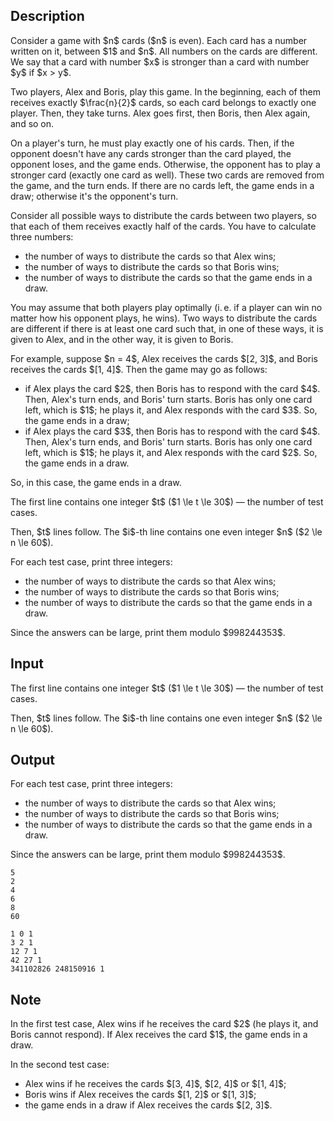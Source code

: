 ## Description

<div><p>Consider a game with $n$ cards ($n$ is even). Each card has a number written on it, between $1$ and $n$. All numbers on the cards are different. We say that a card with number $x$ is stronger than a card with number $y$ if $x &gt; y$.</p><p>Two players, Alex and Boris, play this game. In the beginning, each of them receives exactly $\frac{n}{2}$ cards, so each card belongs to exactly one player. Then, they take turns. Alex goes first, then Boris, then Alex again, and so on.</p><p>On a player's turn, he must play <span class="tex-font-style-bf">exactly one</span> of his cards. Then, if the opponent doesn't have any cards <span class="tex-font-style-bf">stronger</span> than the card played, the opponent loses, and the game ends. Otherwise, the opponent has to play a stronger card (exactly one card as well). These two cards are removed from the game, and the turn ends. If there are no cards left, the game ends in a draw; otherwise it's the opponent's turn.</p><p>Consider all possible ways to distribute the cards between two players, so that each of them receives exactly half of the cards. You have to calculate three numbers:</p><ul> <li> the number of ways to distribute the cards so that Alex wins; </li><li> the number of ways to distribute the cards so that Boris wins; </li><li> the number of ways to distribute the cards so that the game ends in a draw. </li></ul><p>You may assume that both players play optimally (i. e. if a player can win no matter how his opponent plays, he wins). Two ways to distribute the cards are different if there is at least one card such that, in one of these ways, it is given to Alex, and in the other way, it is given to Boris.</p><p>For example, suppose $n = 4$, Alex receives the cards $[2, 3]$, and Boris receives the cards $[1, 4]$. Then the game may go as follows:</p><ul> <li> if Alex plays the card $2$, then Boris has to respond with the card $4$. Then, Alex's turn ends, and Boris' turn starts. Boris has only one card left, which is $1$; he plays it, and Alex responds with the card $3$. So, the game ends in a draw; </li><li> if Alex plays the card $3$, then Boris has to respond with the card $4$. Then, Alex's turn ends, and Boris' turn starts. Boris has only one card left, which is $1$; he plays it, and Alex responds with the card $2$. So, the game ends in a draw. </li></ul><p>So, in this case, the game ends in a draw.</p></div><div class="input-specification"><p>The first line contains one integer $t$ ($1 \le t \le 30$)&nbsp;— the number of test cases.</p><p>Then, $t$ lines follow. The $i$-th line contains one <span class="tex-font-style-bf">even</span> integer $n$ ($2 \le n \le 60$).</p></div><div class="output-specification"><p>For each test case, print three integers:</p><ul> <li> the number of ways to distribute the cards so that Alex wins; </li><li> the number of ways to distribute the cards so that Boris wins; </li><li> the number of ways to distribute the cards so that the game ends in a draw. </li></ul><p><span class="tex-font-style-bf">Since the answers can be large, print them modulo $998244353$</span>.</p></div>

## Input

<p>The first line contains one integer $t$ ($1 \le t \le 30$)&nbsp;— the number of test cases.</p><p>Then, $t$ lines follow. The $i$-th line contains one <span class="tex-font-style-bf">even</span> integer $n$ ($2 \le n \le 60$).</p>

## Output

<p>For each test case, print three integers:</p><ul> <li> the number of ways to distribute the cards so that Alex wins; </li><li> the number of ways to distribute the cards so that Boris wins; </li><li> the number of ways to distribute the cards so that the game ends in a draw. </li></ul><p><span class="tex-font-style-bf">Since the answers can be large, print them modulo $998244353$</span>.</p>





```input1|2,4,6
5
2
4
6
8
60
```




```output1
1 0 1
3 2 1
12 7 1
42 27 1
341102826 248150916 1
```



## Note

<p>In the first test case, Alex wins if he receives the card $2$ (he plays it, and Boris cannot respond). If Alex receives the card $1$, the game ends in a draw.</p><p>In the second test case: </p><ul> <li> Alex wins if he receives the cards $[3, 4]$, $[2, 4]$ or $[1, 4]$; </li><li> Boris wins if Alex receives the cards $[1, 2]$ or $[1, 3]$; </li><li> the game ends in a draw if Alex receives the cards $[2, 3]$. </li></ul>
